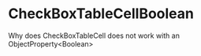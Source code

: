 # CheckBoxTableCellBoolean
Why does CheckBoxTableCell does not work with an ObjectProperty&lt;Boolean>
